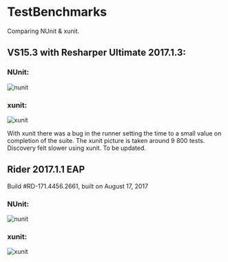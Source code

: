 # TestBenchmarks
Comparing NUnit &amp; xunit.

## VS15.3 with Resharper Ultimate 2017.1.3:

### NUnit:

![nunit](https://user-images.githubusercontent.com/1640096/29479299-a0d1d524-8471-11e7-87c7-c3d0dc1b7ecf.png)

### xunit:

![xunit](https://user-images.githubusercontent.com/1640096/29479318-b729554a-8471-11e7-90fc-1b50e849297d.png)

With xunit there was a bug in the runner setting the time to a small value on completion of the suite. The xunit picture is taken around 9 800 tests.
Discovery felt slower using xunit. To be updated.

## Rider 2017.1.1 EAP

Build #RD-171.4456.2661, built on August 17, 2017

### NUnit:

![nunit](https://user-images.githubusercontent.com/873919/29487645-953681a8-8505-11e7-87cd-7eea01fcc978.png)

### xunit:

![xunit](https://user-images.githubusercontent.com/873919/29487643-84c3d21c-8505-11e7-837e-c30238557286.png)

